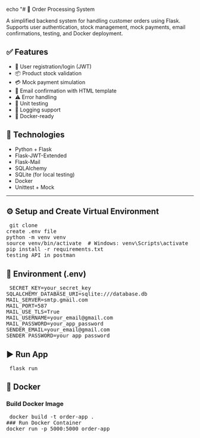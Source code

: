 echo "# 🛒 Order Processing System

A simplified backend system for handling customer orders using Flask. Supports user authentication, stock management, mock payments, email confirmations, testing, and Docker deployment.

## ✅ Features
- 🔐 User registration/login (JWT)
- 📦 Product stock validation
- 💳 Mock payment simulation
- 📧 Email confirmation with HTML template
- ⚠️ Error handling
- 🧪 Unit testing
- 🧾 Logging support
- 🐳 Docker-ready



## 🧰 Technologies

- Python + Flask
- Flask-JWT-Extended
- Flask-Mail
- SQLAlchemy
- SQLite (for local testing)
- Docker
- Unittest + Mock

---

## ⚙️ Setup and Create Virtual Environment
<pre> git clone <https://github.com/FatimaaAlzahraa/order_processing_system>
create .env file 
python -m venv venv
source venv/bin/activate  # Windows: venv\Scripts\activate
pip install -r requirements.txt  
testing API in postman  </pre> 

## 🔐 Environment (.env)

<pre> SECRET_KEY=your_secret_key 
SQLALCHEMY_DATABASE_URI=sqlite:///database.db 
MAIL_SERVER=smtp.gmail.com 
MAIL_PORT=587 
MAIL_USE_TLS=True 
MAIL_USERNAME=your_email@gmail.com 
MAIL_PASSWORD=your_app_password 
SENDER_EMAIL=your_email@gmail.com 
SENDER_PASSWORD=your_app_password </pre>


## ▶️ Run App

<pre> flask run </pre>


## 🐳 Docker
### Build Docker Image
<pre> docker build -t order-app .
### Run Docker Container
docker run -p 5000:5000 order-app </pre>